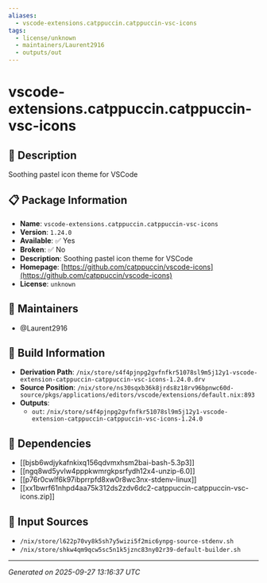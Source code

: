 ```yaml
---
aliases:
  - vscode-extensions.catppuccin.catppuccin-vsc-icons
tags:
  - license/unknown
  - maintainers/Laurent2916
  - outputs/out
---
```


# vscode-extensions.catppuccin.catppuccin-vsc-icons

## 📝 Description

Soothing pastel icon theme for VSCode

## 📋 Package Information

- **Name**: `vscode-extensions.catppuccin.catppuccin-vsc-icons`
- **Version**: `1.24.0`
- **Available**: ✅ Yes
- **Broken**: ✅ No
- **Description**: Soothing pastel icon theme for VSCode
- **Homepage**: [https://github.com/catppuccin/vscode-icons](https://github.com/catppuccin/vscode-icons)
- **License**: `unknown`
## 👥 Maintainers

- @Laurent2916


## 🔧 Build Information

- **Derivation Path**: `/nix/store/s4f4pjnpg2gvfnfkr51078sl9m5j12y1-vscode-extension-catppuccin-catppuccin-vsc-icons-1.24.0.drv`
- **Source Position**: `/nix/store/ns30sqxb36k8jrds8z18rv96bpnwc60d-source/pkgs/applications/editors/vscode/extensions/default.nix:893`
- **Outputs**:
  - `out`:  `/nix/store/s4f4pjnpg2gvfnfkr51078sl9m5j12y1-vscode-extension-catppuccin-catppuccin-vsc-icons-1.24.0`

## 🔗 Dependencies

- [[bjsb6wdjykafnkixq156qdvmxhsm2bai-bash-5.3p3]]
- [[ngq8wd5yvlw4pppkwmrgkpsrfydh12x4-unzip-6.0]]
- [[p76r0cwlf6k97ibprrpfd8xw0r8wc3nx-stdenv-linux]]
- [[xx1bwrf61nhpd4aa75k312ds2zdv6dc2-catppuccin-catppuccin-vsc-icons.zip]]

## 📁 Input Sources

- `/nix/store/l622p70vy8k5sh7y5wizi5f2mic6ynpg-source-stdenv.sh`
- `/nix/store/shkw4qm9qcw5sc5n1k5jznc83ny02r39-default-builder.sh`

---
*Generated on 2025-09-27 13:16:37 UTC*
